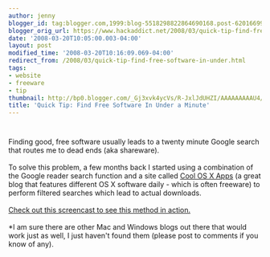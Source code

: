 ```yaml
---
author: jenny
blogger_id: tag:blogger.com,1999:blog-5518298822864690168.post-6201669990697252287
blogger_orig_url: https://www.hackaddict.net/2008/03/quick-tip-find-free-software-in-under.html
date: '2008-03-20T10:05:00.003-04:00'
layout: post
modified_time: '2008-03-20T10:16:09.069-04:00'
redirect_from: /2008/03/quick-tip-find-free-software-in-under.html
tags:
- website
- freeware
- tip
thumbnail: http://bp0.blogger.com/_Gj3xvk4ycVs/R-JxlJdUHZI/AAAAAAAAAU4/y5G994RsitI/s72-c/2008-03-20_1015.png
title: 'Quick Tip: Find Free Software In Under a Minute'
---
```


<img alt="" border="0" id="BLOGGER_PHOTO_ID_5179827404437462418" src="{{ site.url }}/assets/images/2008-03-20-image-0000.png" style="margin: 0px auto 10px; display: block; text-align: center; "/><br/>Finding good, free software usually leads to a twenty minute Google search that routes me to dead ends (aka shareware).<br/><br/>To solve this problem, a few months back I started using a combination of the Google reader search function and a site called <a href="http://www.coolosxapps.net/">Cool OS X Apps</a> (a great blog that features different OS X software daily - which is often freeware) to perform filtered searches which lead to actual downloads. <br/><br/><a href="http://screencast.com/t/stCPspMweh">Check out this screencast to see this method in action.</a><br/><br/>*I am sure there are other Mac and Windows blogs out there that would work just as well, I just haven't found them (please post to comments if you know of any).